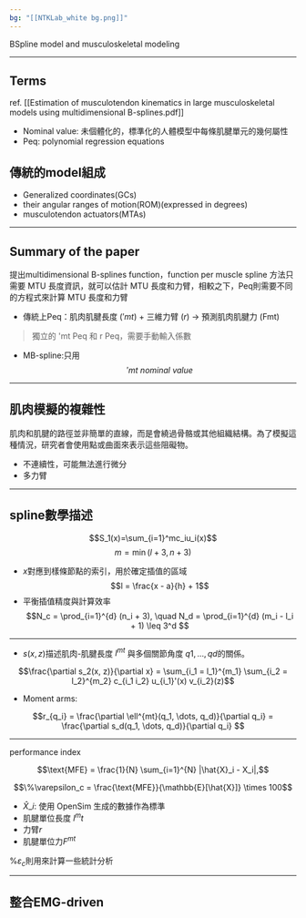 ```yaml
---
bg: "[[NTKLab_white bg.png]]"
---
```


<style>
    .reveal {
        font-family: 'Times New Roman', '標楷體';
        font-size: 30px;
        text-align: left;
        color: black;
        background-size: cover;
        background-position: center;
    }
	.reveal h1,
	.reveal h2,
	.reveal h3,
	.reveal h4,
	.reveal h5,
	.reveal h6 {
	  font-family: 'Times New Roman', '標楷體';
	  color: black;
	}
	.with-border{
		border: 1px solid red;
	}
</style>
<grid drag="70 10" drop="-3 40">
BSpline model and  musculoskeletal modeling
<!-- element style="font-size: 40px;align: left; text-align: left;color: white"-->
</grid>

<grid drag="70 10" drop="-3 70">
</grid>

<!-- slide bg="../../NTKLab_white bg_cover_resize.png"-->

---
## Terms
ref. [[Estimation of musculotendon kinematics in large musculoskeletal models using multidimensional B-splines.pdf]]
- Nominal value: 未個體化的，標準化的人體模型中每條肌腱單元的幾何屬性
- Peq: polynomial regression equations

## 傳統的model組成
- Generalized coordinates(GCs)
- their angular ranges of motion(ROM)(expressed in degrees)
- musculotendon actuators(MTAs)

---

## Summary of the paper
提出multidimensional B-splines function，function per muscle
spline 方法只需要 MTU 長度資訊，就可以估計 MTU 長度和力臂，相較之下，Peq則需要不同的方程式來計算 MTU 長度和力臂
- 傳統上Peq：肌肉肌腱長度 $('mt)$ + 三維力臂 $(r)$ $\rightarrow$ 預測肌肉肌腱力 (Fmt)
>獨立的 'mt Peq 和 r Peq，需要手動輸入係數
- MB-spline:只用$$'mt\ nominal\ value$$

---
## 肌肉模擬的複雜性
肌肉和肌腱的路徑並非簡單的直線，而是會繞過骨骼或其他組織結構。為了模擬這種情況，研究者會使用點或曲面來表示這些阻礙物。
- 不連續性，可能無法進行微分
- 多力臂

---
## spline數學描述
$$S_1(x)=\sum_{i=1}^mc_iu_i(x)$$
$$m = \min(l + 3, n + 3)$$
- $x$對應到樣條節點的索引，用於確定插值的區域
$$l = \frac{x - a}{h} + 1$$
- 平衡插值精度與計算效率
$$N_c = \prod_{i=1}^{d} (n_i + 3), \quad N_d = \prod_{i=1}^{d} (m_i - l_i + 1) \leq 3^d
$$


---
- $s(x,z)$描述肌肉-肌腱長度 $l^{mt}$ 與多個關節角度 $q1,…,qd$​ 的關係。

$$\frac{\partial s_2(x, z)}{\partial x} = \sum_{i_1 = l_1}^{m_1} \sum_{i_2 = l_2}^{m_2} c_{i_1 i_2} u_{i_1}'(x) v_{i_2}(z)$$
- Moment arms:

$$r_{q_i} = \frac{\partial \ell^{mt}(q_1, \dots, q_d)}{\partial q_i} = \frac{\partial s_d(q_1, \dots, q_d)}{\partial q_i}
$$


---
performance index

$$\text{MFE} = \frac{1}{N} \sum_{i=1}^{N} |\hat{X}_i - X_i|,$$

$$\%\varepsilon_c = \frac{\text{MFE}}{\mathbb{E}[\hat{X}]} \times 100$$

- $\hat{X}\_i$​: 使用 OpenSim 生成的數據作為標準
- 肌腱單位長度 $l^mt$
- 力臂$r$
- 肌腱單位力$F^{mt}$

$\%\varepsilon_c$則用來計算一些統計分析

---
## 整合EMG-driven